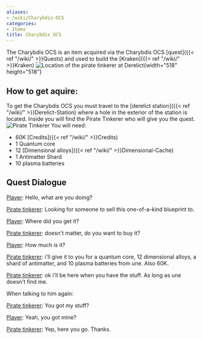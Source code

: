 ```yaml
---
aliases:
- /wiki/Charybdis-OCS
categories:
- Items
title: Charybdis OCS
---
```


The Charybdis OCS is an item acquired via the Charybdis OCS [quest]({{< ref "/wiki/" >}}Quests) and used to build the [Kraken]({{< ref "/wiki/" >}}Kraken) ![Location of the pirate tinkerer at
Derelict](<RobloxScreenShot20220205_183821641_(2)_(1).png> "Location of the pirate tinkerer at Derelict"){width="518" height="518"}

## How to get aquire: 

To get the Charybdis OCS you must travel to the [derelict station]({{< ref "/wiki/" >}}Derelict-Station) where a hole in the exterior of the station is located. Inside you will find the Pirate Tinkerer who will give you the quest. ![Pirate
Tinkerer](RobloxScreenShot20220205_183830400.png "Pirate Tinkerer") You will need:

- 60K [Credits]({{< ref "/wiki/" >}}Credits)
- 1 Quantum core
- 12 [Dimensional alloys]({{< ref "/wiki/" >}}Dimensional-Cache)
- 1 Antimatter Shard
- 10 plasma batteries

## Quest Dialogue 

[Pirate tinkerer]: Hi

[Player]: Hello, what are you doing?

[Pirate tinkerer]: Looking for someone to sell this one-of-a-kind blueprint to.

[Player]: Where did you get it?

[Pirate tinkerer]: doesn't matter, do you want to buy it?

[Player]: How much is it?

[Pirate tinkerer]: i'll give it to you for a quantum core, 12 dimensional alloys, a shard of antimatter, and 10 plasma batteries from une. Also 60K.

[Player]: Deal.

[Pirate tinkerer]: ok i'll be here when you have the stuff. As long as une doesn't find me.

When talking to him again:

[Pirate tinkerer]: You got my stuff?

[Player]: Yeah, you got mine?

[Pirate tinkerer]: Yep, here you go. Thanks.